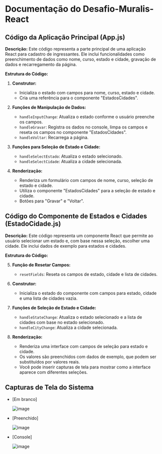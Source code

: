 # Documentação do Desafio-Muralis-React

## Código da Aplicação Principal (App.js)

**Descrição:** Este código representa a parte principal de uma aplicação React para cadastro de ingressantes. Ele inclui funcionalidades como preenchimento de dados como nome, curso, estado e cidade, gravação de dados e recarregamento da página.

**Estrutura do Código:**

1. **Construtor:**
   - Inicializa o estado com campos para nome, curso, estado e cidade.
   - Cria uma referência para o componente "EstadosCidades".

2. **Funções de Manipulação de Dados:**
   - `handleInputChange`: Atualiza o estado conforme o usuário preenche os campos.
   - `handleGravar`: Registra os dados no console, limpa os campos e reseta os campos no componente "EstadosCidades".
   - `handleVoltar`: Recarrega a página.

3. **Funções para Seleção de Estado e Cidade:**
   - `handleSelectEstado`: Atualiza o estado selecionado.
   - `handleSelectCidade`: Atualiza a cidade selecionada.

4. **Renderização:**
   - Renderiza um formulário com campos de nome, curso, seleção de estado e cidade.
   - Utiliza o componente "EstadosCidades" para a seleção de estado e cidade.
   - Botões para "Gravar" e "Voltar".

## Código do Componente de Estados e Cidades (EstadoCidade.js)

**Descrição:** Este código representa um componente React que permite ao usuário selecionar um estado e, com base nessa seleção, escolher uma cidade. Ele inclui dados de exemplo para estados e cidades.

**Estrutura do Código:**

5. **Função de Resetar Campos:**
   - `resetFields`: Reseta os campos de estado, cidade e lista de cidades.

6. **Construtor:**
   - Inicializa o estado do componente com campos para estado, cidade e uma lista de cidades vazia.

7. **Funções de Seleção de Estado e Cidade:**
   - `handleStateChange`: Atualiza o estado selecionado e a lista de cidades com base no estado selecionado.
   - `handleCityChange`: Atualiza a cidade selecionada.

8. **Renderização:**
   - Renderiza uma interface com campos de seleção para estado e cidade.
   - Os valores são preenchidos com dados de exemplo, que podem ser substituídos por valores reais.
   - Você pode inserir capturas de tela para mostrar como a interface aparece com diferentes seleções.

## Capturas de Tela do Sistema

- [Em branco]
  
  ![image](https://github.com/TeteuzinTeixeira/Muralis_React/assets/117493672/5d73e060-bc5d-4947-a6eb-3751ee86c40f)

- [Preenchido]

  ![image](https://github.com/TeteuzinTeixeira/Muralis_React/assets/117493672/0412c813-9ad4-4dd1-941c-2d6ba0cc06fd)

- [Console]

  ![image](https://github.com/TeteuzinTeixeira/Muralis_React/assets/117493672/e34eff2e-e434-4015-9399-d6eb2d0ec182)

